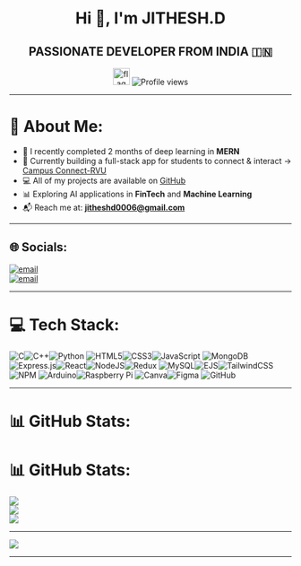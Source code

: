 <div align="center">

# Hi 👋, I'm **JITHESH.D**

## PASSIONATE DEVELOPER FROM INDIA 🇮🇳  
<img width="30" height="30" alt="flag" src="https://github.com/user-attachments/assets/ee569011-8141-41dd-aa6c-7ec20a854fb8" />

<img src="https://komarev.com/ghpvc/?username=Jithesh-D&style=for-the-badge&logo=github" alt="Profile views" />

</div>

---

# 💫 About Me:
- 🌱 I recently completed 2 months of deep learning in **MERN**  
- 🚀 Currently building a full-stack app for students to connect & interact → [Campus Connect-RVU](https://github.com/Jithesh-D/social-app-mern-stack)  
- 💻 All of my projects are available on [GitHub](https://github.com/Jithesh-D)  
- 📊 Exploring AI applications in **FinTech** and **Machine Learning**  
- 📬 Reach me at: **jitheshd0006@gmail.com**

---

## 🌐 Socials:
[![email](https://img.shields.io/badge/Email-D14836?logo=gmail&logoColor=white)](mailto:jitheshd0006@gmail.com)  
[![email](https://img.shields.io/badge/Email-D14836?logo=gmail&logoColor=green)](mailto:jitheshdbtech24@rvu.edu.in)

---

# 💻 Tech Stack:
![C](https://img.shields.io/badge/C-00599C?style=flat&logo=c&logoColor=white)![C++](https://img.shields.io/badge/C++-00599C?style=flat&logo=c%2B%2B&logoColor=white)![Python](https://img.shields.io/badge/Python-3670A0?style=flat&logo=python&logoColor=ffdd54)  ![HTML5](https://img.shields.io/badge/HTML5-E34F26?style=flat&logo=html5&logoColor=white)![CSS3](https://img.shields.io/badge/CSS3-1572B6?style=flat&logo=css3&logoColor=white)![JavaScript](https://img.shields.io/badge/JavaScript-323330?style=flat&logo=javascript&logoColor=F7DF1E)  ![MongoDB](https://img.shields.io/badge/MongoDB-4EA94B?style=flat&logo=mongodb&logoColor=white)![Express.js](https://img.shields.io/badge/Express.js-404D59?style=flat&logo=express&logoColor=61DAFB)![React](https://img.shields.io/badge/React-20232A?style=flat&logo=react&logoColor=61DAFB)![NodeJS](https://img.shields.io/badge/Node.js-6DA55F?style=flat&logo=node.js&logoColor=white)![Redux](https://img.shields.io/badge/Redux-593D88?style=flat&logo=redux&logoColor=white)  ![MySQL](https://img.shields.io/badge/MySQL-4479A1?style=flat&logo=mysql&logoColor=white)![EJS](https://img.shields.io/badge/EJS-B4CA65?style=flat&logo=ejs&logoColor=black)![TailwindCSS](https://img.shields.io/badge/TailwindCSS-38B2AC?style=flat&logo=tailwind-css&logoColor=white)![NPM](https://img.shields.io/badge/NPM-CB3837?style=flat&logo=npm&logoColor=white)  ![Arduino](https://img.shields.io/badge/Arduino-00979D?style=flat&logo=arduino&logoColor=white)![Raspberry Pi](https://img.shields.io/badge/Raspberry%20Pi-C51A4A?style=flat&logo=raspberry-pi&logoColor=white)  ![Canva](https://img.shields.io/badge/Canva-00C4CC?style=flat&logo=canva&logoColor=white)![Figma](https://img.shields.io/badge/Figma-F24E1E?style=flat&logo=figma&logoColor=white)
![GitHub](https://img.shields.io/badge/github-%23121011.svg?style=flat&logo=github&logoColor=white)

---

# 📊 GitHub Stats:
# 📊 GitHub Stats:
![](https://github-readme-stats.vercel.app/api?username=Jithesh-D&theme=neon&hide_border=false&include_all_commits=false&count_private=false)<br/>
![](https://nirzak-streak-stats.vercel.app/?user=Jithesh-D&theme=neon&hide_border=false)<br/>
![](https://github-readme-stats.vercel.app/api/top-langs/?username=Jithesh-D&theme=neon&hide_border=false&include_all_commits=false&count_private=false&layout=compact)

---
[![](https://visitcount.itsvg.in/api?id=Jithesh-D&icon=0&color=0)](https://visitcount.itsvg.in)

<!-- Proudly created with GPRM ( https://gprm.itsvg.in ) -->
---
